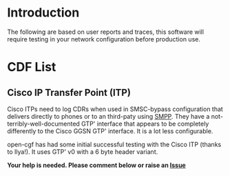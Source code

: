 # Introduction #

The following are based on user reports and traces, this software will require testing in your network configuration before production use.

# CDF List #

## Cisco IP Transfer Point (ITP) ##
Cisco ITPs need to log CDRs when used in SMSC-bypass configuration that delivers directly to phones or to an third-paty using [SMPP](http://en.wikipedia.org/wiki/SMPP). They have a not-terribly-well-documented GTP' interface that appears to be completely differently to the Cisco GGSN GTP' interface. It is a lot less configurable.

open-cgf has had some initial successful testing with the Cisco ITP (thanks to Ilya!). It uses GTP' v0 with a 6 byte header variant.

**Your help is needed. Please comment below or raise an [Issue](http://code.google.com/p/open-cgf/issues/list)**